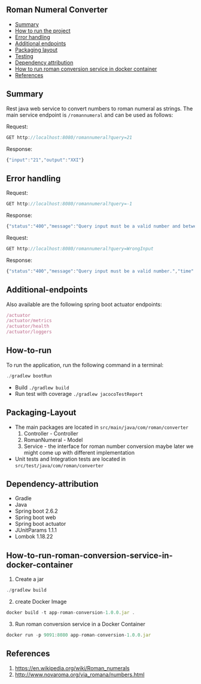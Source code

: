 ## Roman Numeral Converter

* [Summary](#Summary)
* [How to run the project](#How-to-run)
* [Error handling](#Error-handling)
* [Additional endpoints](#Additional-endpoints)
* [Packaging layout](#Packaging-layout)
* [Testing](#Testing)
* [Dependency attribution](#Dependency-attribution)
* [How to run roman conversion service in docker container](#How-to-run-roman-conversion-service-in-docker-container)
* [References](#References)

## Summary
Rest java web service to convert numbers to roman numeral as strings. The main service endpoint is `/romannumeral` and can be used as follows:

Request:
```js
GET http://localhost:8080/romannumeral?query=21
```
Response:
```js
{"input":"21","output":"XXI"}
```

## Error handling
Request:
```js
GET http://localhost:8080/romannumeral?query=-1
```
Response:
```js
{"status":"400","message":"Query input must be a valid number and between 1 and 3999","time":"Sat Dec 25 17:32:19 PST 2021"}
```
Request:
```js
GET http://localhost:8080/romannumeral?query=WrongInput
```
Response:
```js
{"status":"400","message":"Query input must be a valid number.","time":"Sat Dec 25 17:58:11 PST 2021"}
```
## Additional-endpoints
Also available are the following spring boot actuator endpoints:
```js
/actuator
/actuator/metrics
/actuator/health
/actuator/loggers
```
## How-to-run
To run the application, run the following command in a terminal:
```js
./gradlew bootRun
```
* Build `./gradlew build`
* Run test with coverage `./gradlew jacocoTestReport`
## Packaging-Layout
* The main packages are located in `src/main/java/com/roman/converter`
    1. Controller - Controller
    2. RomanNumeral - Model
    3. Service -  the interface for roman number conversion maybe later we might come up with different implementation
* Unit tests and Integration tests are located in `src/test/java/com/roman/converter`

## Dependency-attribution  
* Gradle
* Java
* Spring boot 2.6.2
* Spring boot web
* Spring boot actuator
* JUnitParams 1.1.1
* Lombok 1.18.22

## How-to-run-roman-conversion-service-in-docker-container
1. Create a jar
```js
./gradlew build
```
2. create Docker Image
```js
docker build -t app-roman-conversion-1.0.0.jar .
```
3. Run roman conversion service in a Docker Container
```js
docker run -p 9091:8080 app-roman-conversion-1.0.0.jar
```


## References
1. https://en.wikipedia.org/wiki/Roman_numerals
2. http://www.novaroma.org/via_romana/numbers.html


